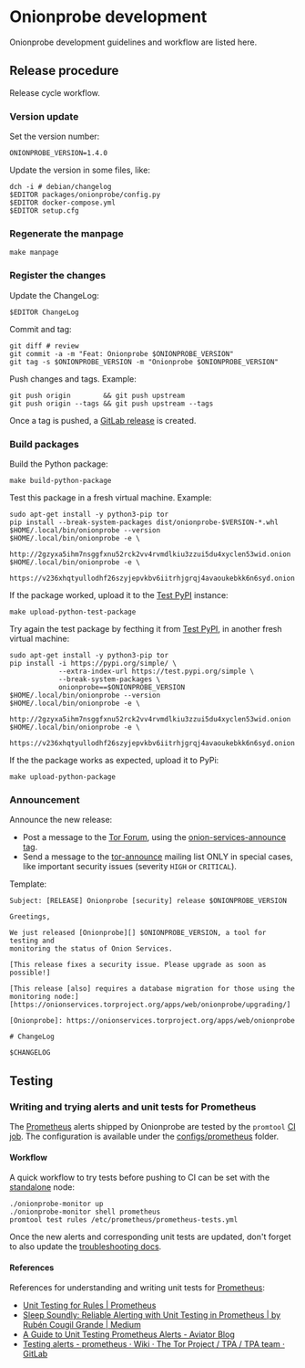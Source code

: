 # Onionprobe development

Onionprobe development guidelines and workflow are listed here.

## Release procedure

Release cycle workflow.

### Version update

Set the version number:

    ONIONPROBE_VERSION=1.4.0

Update the version in some files, like:

    dch -i # debian/changelog
    $EDITOR packages/onionprobe/config.py
    $EDITOR docker-compose.yml
    $EDITOR setup.cfg

### Regenerate the manpage

    make manpage

### Register the changes

Update the ChangeLog:

    $EDITOR ChangeLog

Commit and tag:

    git diff # review
    git commit -a -m "Feat: Onionprobe $ONIONPROBE_VERSION"
    git tag -s $ONIONPROBE_VERSION -m "Onionprobe $ONIONPROBE_VERSION"

Push changes and tags. Example:

    git push origin        && git push upstream
    git push origin --tags && git push upstream --tags

Once a tag is pushed, a [GitLab release][] is created.

[GitLab release]: https://docs.gitlab.com/ee/user/project/releases/

### Build packages

Build the Python package:

    make build-python-package

Test this package in a fresh virtual machine. Example:

    sudo apt-get install -y python3-pip tor
    pip install --break-system-packages dist/onionprobe-$VERSION-*.whl
    $HOME/.local/bin/onionprobe --version
    $HOME/.local/bin/onionprobe -e \
      http://2gzyxa5ihm7nsggfxnu52rck2vv4rvmdlkiu3zzui5du4xyclen53wid.onion
    $HOME/.local/bin/onionprobe -e \
      https://v236xhqtyullodhf26szyjepvkbv6iitrhjgrqj4avaoukebkk6n6syd.onion

If the package worked, upload it to the [Test PyPI][] instance:

    make upload-python-test-package

Try again the test package by fecthing it from [Test PyPI][], in another fresh
virtual machine:

    sudo apt-get install -y python3-pip tor
    pip install -i https://pypi.org/simple/ \
                --extra-index-url https://test.pypi.org/simple \
                --break-system-packages \
                onionprobe==$ONIONPROBE_VERSION
    $HOME/.local/bin/onionprobe --version
    $HOME/.local/bin/onionprobe -e \
      http://2gzyxa5ihm7nsggfxnu52rck2vv4rvmdlkiu3zzui5du4xyclen53wid.onion
    $HOME/.local/bin/onionprobe -e \
      https://v236xhqtyullodhf26szyjepvkbv6iitrhjgrqj4avaoukebkk6n6syd.onion

If the the package works as expected, upload it to PyPi:

    make upload-python-package

[Test PyPI]: https://test.pypi.org

### Announcement

Announce the new release:

* Post a message to the [Tor Forum][], using the [onion-services-announce tag][].
* Send a message to the [tor-announce][] mailing list ONLY in special cases,
  like important security issues (severity `HIGH` or `CRITICAL`).

Template:

```
Subject: [RELEASE] Onionprobe [security] release $ONIONPROBE_VERSION

Greetings,

We just released [Onionprobe][] $ONIONPROBE_VERSION, a tool for testing and
monitoring the status of Onion Services.

[This release fixes a security issue. Please upgrade as soon as possible!]

[This release [also] requires a database migration for those using the monitoring node:]
[https://onionservices.torproject.org/apps/web/onionprobe/upgrading/]

[Onionprobe]: https://onionservices.torproject.org/apps/web/onionprobe

# ChangeLog

$CHANGELOG
```

[tor-announce]: https://lists.torproject.org/cgi-bin/mailman/listinfo/tor-announce
[Tor Forum]: https://forum.torproject.org
[onion-services-announce tag]: https://forum.torproject.org/tag/onion-services-announce

## Testing

### Writing and trying alerts and unit tests for Prometheus

The [Prometheus][] alerts shipped by Onionprobe are tested by the `promtool` [CI job][].
The configuration is available under the [configs/prometheus][] folder.

#### Workflow

A quick workflow to try tests before pushing to CI can be set with the
[standalone][] node:

    ./onionprobe-monitor up
    ./onionprobe-monitor shell prometheus
    promtool test rules /etc/prometheus/prometheus-tests.yml

[Prometheus]: https://prometheus.io/
[CI job]: https://docs.gitlab.com/ee/ci
[configs/prometheus]: https://gitlab.torproject.org/tpo/onion-services/onionprobe/-/tree/main/configs/prometheus
[standalone]: standalone.md

Once the new alerts and corresponding unit tests are updated, don't forget to
also update the [troubleshooting docs](troubleshooting.md).

#### References

References for understanding and writing unit tests for [Prometheus][]:

* [Unit Testing for Rules | Prometheus](https://prometheus.io/docs/prometheus/latest/configuration/unit_testing_rules/)
* [Sleep Soundly: Reliable Alerting with Unit Testing in Prometheus | by Rubén Cougil Grande | Medium](https://medium.com/@rcougil/sleep-soundly-realiable-alerting-with-unit-testing-in-prometheus-260c652a3f9)
* [A Guide to Unit Testing Prometheus Alerts - Aviator Blog](https://www.aviator.co/blog/a-guide-to-unit-testing-prometheus-alerts/#)
* [Testing alerts - prometheus · Wiki · The Tor Project / TPA / TPA team · GitLab](https://gitlab.torproject.org/tpo/tpa/team/-/wikis/service/prometheus#testing-alerts)

